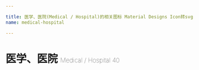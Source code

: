 ```yaml
---

title: 医学、医院(Medical / Hospital)的相关图标 Material Designs Icon转svg、png下载
name: medical-hospital

---
```


# 医学、医院  <small style="font-size: 60%;font-weight: 100">Medical / Hospital <span class="badge-secondary badge">40</span> </small>

<search tag="medical-hospital" :max="0"/>

